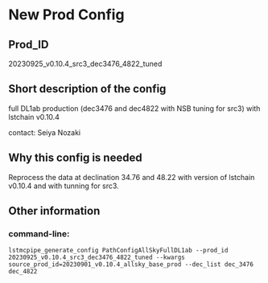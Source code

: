 
# New Prod Config

## Prod_ID

20230925_v0.10.4_src3_dec3476_4822_tuned

## Short description of the config

full DL1ab production (dec3476 and dec4822 with NSB tuning for src3) with lstchain v0.10.4

contact: Seiya Nozaki

## Why this config is needed

Reprocess the data at declination 34.76 and 48.22 with version of lstchain v0.10.4 and with tunning for src3.

## Other information

### command-line:
```
lstmcpipe_generate_config PathConfigAllSkyFullDL1ab --prod_id 20230925_v0.10.4_src3_dec3476_4822_tuned --kwargs source_prod_id=20230901_v0.10.4_allsky_base_prod --dec_list dec_3476 dec_4822
```
